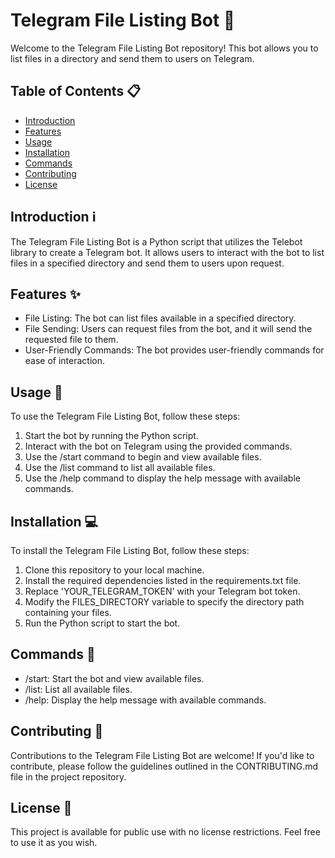 # Telegram File Listing Bot 🤖
Welcome to the Telegram File Listing Bot repository! This bot allows you to list files in a directory and send them to users on Telegram.

## Table of Contents 📋
- [Introduction](#introduction)
- [Features](#features)
- [Usage](#usage)
- [Installation](#installation)
- [Commands](#commands)
- [Contributing](#contributing)
- [License](#license)

## Introduction ℹ️
The Telegram File Listing Bot is a Python script that utilizes the Telebot library to create a Telegram bot. It allows users to interact with the bot to list files in a specified directory and send them to users upon request.

## Features ✨
- File Listing: The bot can list files available in a specified directory.
- File Sending: Users can request files from the bot, and it will send the requested file to them.
- User-Friendly Commands: The bot provides user-friendly commands for ease of interaction.

## Usage 🚀
To use the Telegram File Listing Bot, follow these steps:
1. Start the bot by running the Python script.
2. Interact with the bot on Telegram using the provided commands.
3. Use the /start command to begin and view available files.
4. Use the /list command to list all available files.
5. Use the /help command to display the help message with available commands.

## Installation 💻
To install the Telegram File Listing Bot, follow these steps:
1. Clone this repository to your local machine.
2. Install the required dependencies listed in the requirements.txt file.
3. Replace 'YOUR_TELEGRAM_TOKEN' with your Telegram bot token.
4. Modify the FILES_DIRECTORY variable to specify the directory path containing your files.
5. Run the Python script to start the bot.

## Commands 📡
- /start: Start the bot and view available files.
- /list: List all available files.
- /help: Display the help message with available commands.

## Contributing 🤝
Contributions to the Telegram File Listing Bot are welcome! If you'd like to contribute, please follow the guidelines outlined in the CONTRIBUTING.md file in the project repository.

## License 📝
This project is available for public use with no license restrictions. Feel free to use it as you wish.
